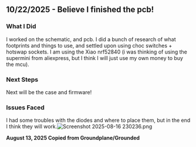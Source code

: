 <!--
  ===================    !!READ THIS NOTICE!!   ====================
  DO NOT edit this file manually. Your changes WILL BE OVERWRITTEN!
  This journal is auto generated and updated by Hack Club Blueprint.
  To edit this file, please edit your journal entries on Blueprint.
  ==================================================================
-->

## 10/22/2025 - Believe I finished the pcb!  

### **What I Did**
I worked on the schematic, and pcb. I did a bunch of research of what footprints and things to use, and settled upon using choc switches + hotswap sockets. I am using the Xiao nrf52840 (i was thinking of using the supermini from aliexpress, but I think I will just use my own money to buy the mcu).

### **Next Steps**
Next will be the case and firmware!

### **Issues Faced**
I had some troubles with the diodes and where to place them, but in the end I think they will work.![Screenshot 2025-08-16 230236.png](https://blueprint.hackclub.com/user-attachments/blobs/proxy/eyJfcmFpbHMiOnsiZGF0YSI6NDYzOSwicHVyIjoiYmxvYl9pZCJ9fQ==--39a34a360d0bbc2bcee5fa377da9070b770a34c9/Screenshot%202025-08-16%20230236.png)


**August 13, 2025
Copied from Groundplane/Grounded**  

